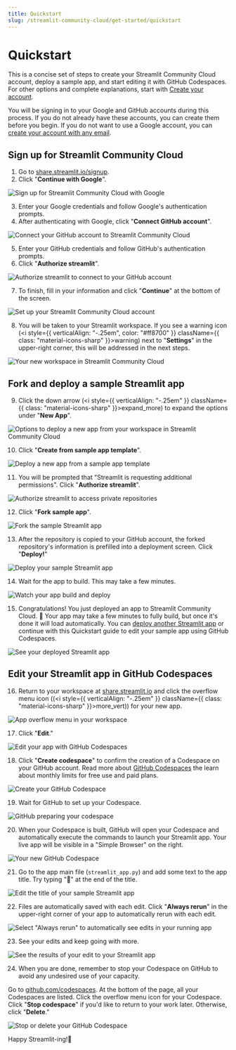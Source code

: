 ```yaml
---
title: Quickstart
slug: /streamlit-community-cloud/get-started/quickstart
---
```


# Quickstart

This is a concise set of steps to create your Streamlit Community Cloud account, deploy a sample app, and start editing it with GitHub Codespaces. For other options and complete explanations, start with [Create your account](/streamlit-community-cloud/get-started/create-your-account).

You will be signing in to your Google and GitHub accounts during this process. If you do not already have these accounts, you can create them before you begin. If you do not want to use a Google account, you can [create your account with any email](/streamlit-community-cloud/get-started/create-your-account#primary-identity-option-2-email).

## Sign up for Streamlit Community Cloud

1. Go to <a href="https://share.streamlit.io/signup" target="_blank">share.streamlit.io/signup</a>.
2. Click "**Continue with Google**".

<div style={{ maxWidth: '50%', margin: 'auto' }}>
<Image alt="Sign up for Streamlit Community Cloud with Google" src="/images/streamlit-community-cloud/sign-up-Google-XL.png" />
</div>

3. Enter your Google credentials and follow Google's authentication prompts.
4. After authenticating with Google, click "**Connect GitHub account**".

<div style={{ maxWidth: '50%', margin: 'auto' }}>
<Image alt="Connect your GitHub account to Streamlit Community Cloud" src="/images/streamlit-community-cloud/sign-up-2.png" />
</div>

5. Enter your GitHub credentials and follow GitHub's authentication prompts.
6. Click "**Authorize streamlit**".

<div style={{ maxWidth: '50%', margin: 'auto' }}>
<Image alt="Authorize streamlit to connect to your GitHub account" src="/images/streamlit-community-cloud/GitHub-auth1-none.png" />
</div>

7. To finish, fill in your information and click "**Continue**" at the bottom of the screen.

<div style={{ maxWidth: '70%', margin: 'auto' }}>
<Image alt="Set up your Streamlit Community Cloud account" src="/images/streamlit-community-cloud/sign-up-3.png" />
</div>

8. You will be taken to your Streamlit workspace. If you see a warning icon (<i style={{ verticalAlign: "-.25em", color: "#ff8700" }} className={{ class: "material-icons-sharp" }}>warning</i>) next to "**Settings**" in the upper-right corner, this will be addressed in the next steps.

<div style={{ maxWidth: '90%', margin: 'auto' }}>
<Image alt="Your new workspace in Streamlit Community Cloud" src="/images/streamlit-community-cloud/workspace-empty-warning.png" />
</div>

## Fork and deploy a sample Streamlit app

9. Click the down arrow (<i style={{ verticalAlign: "-.25em" }} className={{ class: "material-icons-sharp" }}>expand_more</i>) to expand the options under "**New App**".

<div style={{ maxWidth: '90%', margin: 'auto' }}>
<Image alt="Options to deploy a new app from your workspace in Streamlit Community Cloud" src="/images/streamlit-community-cloud/deploy-menu.png" />
</div>

10. Click "**Create from sample app template**".

<div style={{ maxWidth: '90%', margin: 'auto' }}>
<Image alt="Deploy a new app from a sample app template" src="/images/streamlit-community-cloud/deploy-sample.png" />
</div>

11. You will be prompted that "Streamlit is requesting additional permissions". Click "**Authorize streamlit**".

<div style={{ maxWidth: '50%', margin: 'auto' }}>
<Image alt="Authorize streamlit to access private repositories" src="/images/streamlit-community-cloud/GitHub-auth2-none.png" />
</div>

12. Click "**Fork sample app**".

<div style={{ maxWidth: '90%', margin: 'auto' }}>
<Image alt="Fork the sample Streamlit app" src="/images/streamlit-community-cloud/deploy-example-fork.png" />
</div>

13. After the repository is copied to your GitHub account, the forked repository's information is prefilled into a deployment screen. Click "**Deploy!**"

<div style={{ maxWidth: '90%', margin: 'auto' }}>
<Image alt="Deploy your sample Streamlit app" src="/images/streamlit-community-cloud/deploy-example-deploy.png" />
</div>

14. Wait for the app to build. This may take a few minutes.

<div style={{ maxWidth: '90%', margin: 'auto' }}>
<Image alt="Watch your app build and deploy" src="/images/streamlit-community-cloud/deploy-demo-provisioning.png" />
</div>

15. Congratulations! You just deployed an app to Streamlit Community Cloud. 🎉 Your app may take a few minutes to fully build, but once it's done it will load automatically. You can [deploy another Streamlit app](/streamlit-community-cloud/deploy-your-app) or continue with this Quickstart guide to edit your sample app using GitHub Codespaces.

<div style={{ maxWidth: '90%', margin: 'auto' }}>
<Image alt="See your deployed Streamlit app" src="/images/streamlit-community-cloud/deploy-example-done.png" />
</div>

## Edit your Streamlit app in GitHub Codespaces

16. Return to your workspace at <a href="https://share.streamlit.io" target="_blank">share.streamlit.io</a> and click the overflow menu icon ((<i style={{ verticalAlign: "-.25em" }} className={{ class: "material-icons-sharp" }}>more_vert</i>)) for your new app.

<div style={{ maxWidth: '90%', margin: 'auto' }}>
<Image alt="App overflow menu in your workspace" src="/images/streamlit-community-cloud/deploy-sample-overflow.png" />
</div>

17. Click "**Edit**."

<div style={{ maxWidth: '90%', margin: 'auto' }}>
<Image alt="Edit your app with GitHub Codespaces" src="/images/streamlit-community-cloud/deploy-sample-edit.png" />
</div>

18. Click "**Create codespace**" to confirm the creation of a Codespace on your GitHub account. Read more about [GitHub Codespaces](https://github.com/features/codespaces) the learn about monthly limits for free use and paid plans.

<div style={{ maxWidth: '90%', margin: 'auto' }}>
<Image alt="Create your GitHub Codespace" src="/images/streamlit-community-cloud/deploy-codespaces-2.png" />
</div>

19. Wait for GitHub to set up your Codespace.

<div style={{ maxWidth: '90%', margin: 'auto' }}>
<Image alt="GitHub preparing your codespace" src="/images/streamlit-community-cloud/deploy-codespaces-3.png" />
</div>

20. When your Codespace is built, GitHub will open your Codespace and automatically execute the commands to launch your Streamlit app. Your live app will be visible in a "Simple Browser" on the right.

<div style={{ maxWidth: '90%', margin: 'auto' }}>
<Image alt="Your new GitHub Codespace" src="/images/streamlit-community-cloud/deploy-sample-codespace.png" />
</div>

21. Go to the app main file (`streamlit_app.py`) and add some text to the app title. Try typing ":balloon:" at the end of the title.

<div style={{ maxWidth: '90%', margin: 'auto' }}>
<Image alt="Edit the title of your sample Streamlit app" src="/images/streamlit-community-cloud/deploy-sample-edit-title.png" />
</div>

22. Files are automatically saved with each edit. Click "**Always rerun**" in the upper-right corner of your app to automatically rerun with each edit.

<div style={{ maxWidth: '90%', margin: 'auto' }}>
<Image alt='Select "Always rerun" to automatically see edits in your running app' src="/images/streamlit-community-cloud/deploy-sample-edit-rerun.png" />
</div>

23. See your edits and keep going with more.

<div style={{ maxWidth: '90%', margin: 'auto' }}>
<Image alt="See the results of your edit to your Streamlit app" src="/images/streamlit-community-cloud/deploy-sample-edit-result.png" />
</div>

24. When you are done, remember to stop your Codespace on GitHub to avoid any undesired use of your capacity.

Go to <a href="https://github.com/codespaces" target="_blank">github.com/codespaces</a>. At the bottom of the page, all your Codespaces are listed. Click the overflow menu icon for your Codespace. Click "**Stop codespace**" if you'd like to return to your work later. Otherwise, click "**Delete**."

<div style={{ maxWidth: '90%', margin: 'auto' }}>
<Image alt="Stop or delete your GitHub Codespace" src="/images/streamlit-community-cloud/deploy-sample-codespaces.png" />
</div>

Happy Streamlit-ing!🎈
